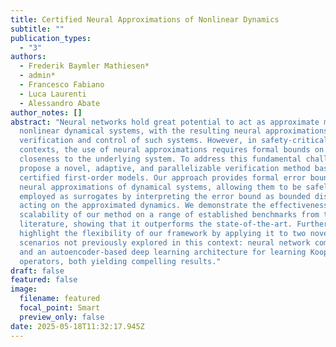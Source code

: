 ```yaml
---
title: Certified Neural Approximations of Nonlinear Dynamics
subtitle: ""
publication_types:
  - "3"
authors:
  - Frederik Baymler Mathiesen*
  - admin*
  - Francesco Fabiano
  - Luca Laurenti
  - Alessandro Abate
author_notes: []
abstract: "Neural networks hold great potential to act as approximate models of
  nonlinear dynamical systems, with the resulting neural approximations enabling
  verification and control of such systems. However, in safety-critical
  contexts, the use of neural approximations requires formal bounds on their
  closeness to the underlying system. To address this fundamental challenge, we
  propose a novel, adaptive, and parallelizable verification method based on
  certified first-order models. Our approach provides formal error bounds on the
  neural approximations of dynamical systems, allowing them to be safely
  employed as surrogates by interpreting the error bound as bounded disturbances
  acting on the approximated dynamics. We demonstrate the effectiveness and
  scalability of our method on a range of established benchmarks from the
  literature, showing that it outperforms the state-of-the-art. Furthermore, we
  highlight the flexibility of our framework by applying it to two novel
  scenarios not previously explored in this context: neural network compression
  and an autoencoder-based deep learning architecture for learning Koopman
  operators, both yielding compelling results."
draft: false
featured: false
image:
  filename: featured
  focal_point: Smart
  preview_only: false
date: 2025-05-18T11:32:17.945Z
---
```

